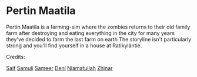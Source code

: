 # Pertin Maatila
Pertin Maatila is a farming-sim where the zombies returns to their old family farm after
destroying and eating everything in the city for many years they've decided to farm the last farm on earth
The storyline isn't particularly strong and you'll find yourself in a house at Ratikyläntie.

Credits:

[Saif](https://github.com/zeta404-ops)
[Samuli](https://github.com/zeta404-ops)
[Sameer](https://github.com/zeta404-ops)
[Deni](https://github.com/zeta404-ops)
[Niamatullah](https://github.com/zeta404-ops)
[Zhinar](https://github.com/zeta404-ops)
